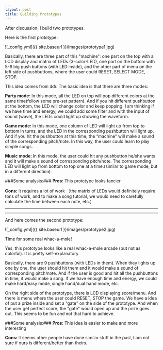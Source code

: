 ```yaml
---
layout: post
title: Building Prototypes
---
```


After discussion, I build two prototypes.

Here is the first prototype:

![_config.yml]({{ site.baseurl }}/images/prototype1.jpg)

Basically, there are three part of this "machine": one part on the top with a LCD display and matrix of LEDs (3-color-LED), one part on the bottom with 5-6 big push buttons (with LED inside), and the other part of menu on the left side of pushbuttons, where the user could RESET, SELECT MODE, STOP.

This idea comes from ddr. The basic idea is that there are three modes:

**Party mode:** In this mode, all the LED on top will pop different colors at the same time(follow some pre-set pattern). And if you hit different pushbutton at the bottom, the LED will change color and keep popping. I am thinking if we have time and energy, we could add some filter and with the input of sound (wave), the LEDs could light up showing the waveform.

**Game mode:** In this mode, one column of LED will light up from top to bottom in turns, and the LED in the corresponding pushbutton will light up. And if you hit the pushbutton at this time, the “machine" will make a sound of the corresponding pitch/note. In this way, the user could learn to play simple songs.

**Music mode:** In this mode, the user could hit any pushbutton he/she wants and it will make a sound of corresponding pitch/note. The corresponding LED will light up from bottom to top one at a time.(similar to game mode, but in a different direction).

###Some analysis:###
**Pros:** This prototype looks fancier

**Cons:** It requires a lot of work （the matrix of LEDs would definitely require tons of work, and to make a song tutorial, we would need to carefully calculate the time between each note, etc.)

---
***
And here comes the second prototype:

![_config.yml]({{ site.baseurl }}/images/prototype2.jpg)

Time for some real whac-a-mole!

Yes, this prototype looks like a real whac-a-mole arcade (but not as colorful). It is pretty self-explanatory. 

Basically, there are 9 pushbuttons (with LEDs in them). When they lights up one by one, the user should hit them and it would make a sound of corresponding pitch/note. And if the user is good and hit all the pushbuttons in time, it would make a song. If we have enough time and energy, we could make hard/easy mode, single hand/dual hand mode, etc.

On the right side of the prototype, there is LCD displaying score/menu. And there is menu where the user could RESET, STOP the game. We have a idea of put a prize inside and set a "gate" on the side of the prototype. And when the user get perfect score, the "gate" would open up and the prize goes out. This seems to be fun and not that hard to achieve.

###Some analysis:###
**Pros:** This idea is easier to make and more interesting

**Cons:** It seems other people have done similar stuff in the past, I am not sure if ours is different/better than theirs.